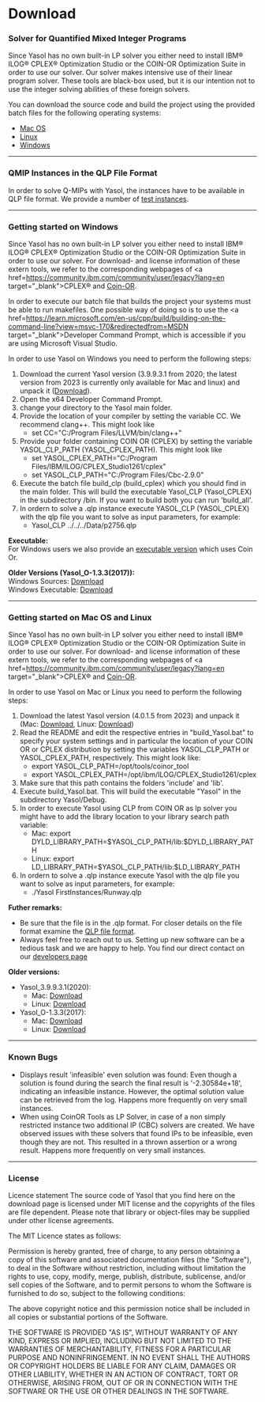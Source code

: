 # Download

<!-- ![HomePic](images/HomePic.png) -->

### Solver for Quantified Mixed Integer Programs

Since Yasol has no own built-in LP solver you either need to install IBM® ILOG® CPLEX® Optimization Studio or the COIN-OR Optimization Suite in order to use our solver. Our solver makes intensive use of their linear program solver. These tools are black-box used, but it is our intention not to use the integer solving abilities of these foreign solvers.

You can download the source code and build the project using the provided batch files for the following operating systems:

* [Mac OS](#getting-started-on-mac-os-and-linux)
* [Linux](#getting-started-on-mac-os-and-linux)
* [Windows](#getting-started-on-windows)
---
### QMIP Instances in the QLP File Format

In order to solve Q-MIPs with Yasol, the instances have to be available in QLP file format. We provide a number of [test instances](Instances.md).

---

### Getting started on Windows

Since Yasol has no own built-in LP solver you either need to install IBM® ILOG® CPLEX® Optimization Studio or the COIN-OR Optimization Suite in order to use our solver. For download- and license information of these extern tools, we refer to the corresponding webpages of <a href=https://community.ibm.com/community/user/legacy?lang=en target="_blank">CPLEX®</a> and <a href=https://www.coin-or.org/ target="_blank">Coin-OR</a>.

In order to execute our batch file that builds the project your systems must be able to run makefiles. One possible way of doing so is to use the <a href=https://learn.microsoft.com/en-us/cpp/build/building-on-the-command-line?view=msvc-170&redirectedfrom=MSDN target="_blank">Developer Command Prompt</a>, which is accessible if you are using Microsoft Visual Studio.  

In order to use Yasol on Windows you need to perform the following steps:

1. Download the current Yasol version (3.9.9.3.1 from 2020; the latest version from 2023 is currently only available for Mac and linux) and unpack it (<a href="../downloads/yasol/windows/current_version/Yasol_3.9.9.3.1_Windows.zip" download>Download</a>).
2. Open the x64 Developer Command Prompt.
3. change your directory to the Yasol main folder.
4. Provide the location of your compiler by setting the variable CC. We recommend clang++. This might look like
    * set CC="C:/Program Files/LLVM/bin/clang++"
5. Provide your folder containing COIN OR (CPLEX) by setting the variable YASOL_CLP_PATH (YASOL_CPLEX_PATH). This might look like
    * set YASOL_CPLEX_PATH="C:/Program Files/IBM/ILOG/CPLEX_Studio1261/cplex"
    * set YASOL_CLP_PATH="C:/Program Files/Cbc-2.9.0"
6. Execute the batch file build_clp (build_cplex) which you should find in the main folder. This will build the executable Yasol_CLP (Yasol_CPLEX) in the subdirectory /bin. If you want to build both you can run 'build_all'.
7. In ordern to solve a .qlp instance execute YASOL_CLP (YASOL_CPLEX) with the qlp file you want to solve as input parameters, for example: 
    * Yasol_CLP ../../../Data/p2756.qlp

**Executable:** <br>
For Windows users we also provide an <a href="../downloads/yasol/windows/current_version/Yasol_3.9.9.3.1_Windows_executable.zip" download>executable version</a> which uses Coin Or.

**Older Versions (Yasol_O-1.3.3(2017)):** <br>
Windows Sources: <a href="../downloads/yasol/windows/older_version/Yasol_O-1.3.3_Windows.tar.gz" download>Download</a> <br>
Windows Executable: <a href="../downloads/yasol/windows/older_version/Yasol_CLP_executable.rar" download>Download</a>

---
### Getting started on Mac OS and Linux

Since Yasol has no own built-in LP solver you either need to install IBM® ILOG® CPLEX® Optimization Studio or the COIN-OR Optimization Suite in order to use our solver. For download- and license information of these extern tools, we refer to the corresponding webpages of <a href=https://community.ibm.com/community/user/legacy?lang=en target="_blank">CPLEX®</a> and <a href=https://www.coin-or.org/ target="_blank">Coin-OR</a>.

In order to use Yasol on Mac or Linux you need to perform the following steps:

1. Download the latest Yasol version (4.0.1.5 from 2023) and unpack it (Mac: <a href="../downloads/yasol/mac/current_version/Yasol_4.0.1.5_b_mac.zip" download>Download</a>, Linux: <a href="../downloads/yasol/linux/current_version/Yasol_4.0.1.5_b_linux.zip" download>Download</a>)
2. Read the README and edit the respective entries in "build_Yasol.bat" to specify your system settings and in particular the location of your COIN OR or CPLEX distribution by setting the variables YASOL_CLP_PATH or YASOL_CPLEX_PATH, respectively. This might look like:
    * export YASOL_CLP_PATH=/opt/tools/coinor_tool
    * export YASOL_CPLEX_PATH=/opt/ibm/ILOG/CPLEX_Studio1261/cplex
3. Make sure that this path contains the folders 'include' and 'lib'.
4. Execute build_Yasol.bat. This will build the executable "Yasol" in the subdirectory Yasol/Debug.
5. In order to execute Yasol using CLP from COIN OR as lp solver you might have to add the library location to your library search path variable:
    * Mac: export DYLD_LIBRARY_PATH=\$YASOL_CLP_PATH/lib:$DYLD_LIBRARY_PATH
    * Linux: export LD_LIBRARY_PATH=\$YASOL_CLP_PATH/lib:$LD_LIBRARY_PATH
6. In ordern to solve a .qlp instance execute Yasol with the qlp file you want to solve as input parameters, for example: 
    * ./Yasol FirstInstances/Runway.qlp

**Futher remarks:**

* Be sure that the file is in the .qlp format. For closer details on the file format examine the [QLP file format](About_Yasol.md#the-qlp-file-format).
* Always feel free to reach out to us. Setting up new software can be a tedious task and we are happy to help. You find our direct contact on our [developers page](Credits.md#developers)

**Older versions:**

* Yasol_3.9.9.3.1(2020):
    * Mac: <a href="../downloads/yasol/mac/older_version/Yasol_3.9.9.3.1_Mac.zip" download>Download</a>
    * Linux: <a href="../downloads/yasol/linux/older_version/Yasol_3.9.9.3.1_Linux.zip" download>Download</a>
* Yasol_O-1.3.3(2017):
    * Mac: <a href="../downloads/yasol/mac/older_version/Yasol_O-1.3.3_Mac.tar.gz" download>Download</a>
    * Linux: <a href="../downloads/yasol/linux/older_version/Yasol_O-1.3.3_Linux.tar.gz" download>Download</a>
---
### Known Bugs

* Displays result 'infeasible' even solution was found: Even though a solution is found during the search the final result is '-2.30584e+18', indicating an infeasible instance. However, the optimal solution value can be retrieved from the log. Happens more frequently on very small instances.
* When using CoinOR Tools as LP Solver, in case of a non simply restricted instance two additional IP (CBC) solvers are created. We have observed issues with these solvers that found IPs to be infeasible, even though they are not. This resulted in a thrown assertion or a wrong result. Happens more frequently on very small instances.
---

### License

Licence statement
The source code of Yasol that you find here on the download page is licensed under MIT license and the copyrights of the files are file dependent. Please note that library or object-files may be supplied under other license agreements. 

The MIT Licence states as follows:

Permission is hereby granted, free of charge, to any person obtaining a copy of this software and associated documentation files (the "Software"), to deal in the Software without restriction, including without limitation the rights to use, copy, modify, merge, publish, distribute, sublicense, and/or sell copies of the Software, and to permit persons to whom the Software is furnished to do so, subject to the following conditions:

The above copyright notice and this permission notice shall be included in all copies or substantial portions of the Software.

THE SOFTWARE IS PROVIDED "AS IS", WITHOUT WARRANTY OF ANY KIND, EXPRESS OR IMPLIED, INCLUDING BUT NOT LIMITED TO THE WARRANTIES OF MERCHANTABILITY, FITNESS FOR A PARTICULAR PURPOSE AND NONINFRINGEMENT. IN NO EVENT SHALL THE AUTHORS OR COPYRIGHT HOLDERS BE LIABLE FOR ANY CLAIM, DAMAGES OR OTHER LIABILITY, WHETHER IN AN ACTION OF CONTRACT, TORT OR OTHERWISE, ARISING FROM, OUT OF OR IN CONNECTION WITH THE SOFTWARE OR THE USE OR OTHER DEALINGS IN THE SOFTWARE.